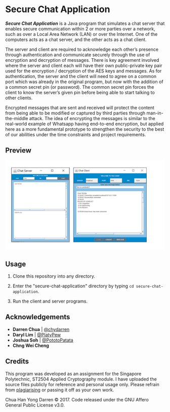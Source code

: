# Secure Chat Application

***Secure Chat Application*** is a Java program that simulates a chat server that enables secure communication within 2 or more parties over a network, such as over
a Local Area Network (LAN) or over the Internet. One of the computers acts as a chat server, and the other acts as a chat client.

The server and client are required to acknowledge each other’s presence through authentication and communicate securely through the use of 
encryption and decryption of messages. There is key agreement involved where the server and client each will have their own public-private key pair used  for the encryption / decryption of the AES  keys and messages. As for authentication, the 
server and the client will need to agree on a common port which was already in the original program, but now with the addition of a common 
secret pin (or password). The common secret pin forces the client to know the server’s given pin before being able to start talking to 
other clients. 

Encrypted messages that are sent and received will protect the content from being able to be modified or captured by third parties through 
man-in-the-middle attack. The idea of encrypting the messages is similar to the real-world example of Whatsapp having 
end-to-end encryption, but applied here as a more fundamental prototype to strengthen the security to the best of our abilities under the 
time constraints and project requirements. 

## Preview

<img src="preview.jpg" width="700">

## Usage

1. Clone this repository into any directory. 

2. Enter the "secure-chat-application" directory by typing `cd secure-chat-application`.

3. Run the client and server programs.

## Acknowledgements

- **Darren Chua** | [@chydarren](https://github.com/chydarren)
- **Daryl Lim** | [@PlatyPew](https://github.com/PlatyPew)
- **Joshua Soh** | [@PototoPatata](https://github.com/PototoPatata)
- **Chng Wei Cheng**

## Credits

This program was developed as an assignment for the Singapore Polytechnic, ST2504 Applied Cryptography module. I have uploaded the source files publicly for reference and personal usage only. Please refrain from [plagiarising](https://www.sp.edu.sg/sp/student-services/ssc-overview/student-handbook/intellectual-property-copyright-and-plagiarism) or passing it off as your own work. 

Chua Han Yong Darren © 2017. Code released under the GNU Affero General Public License v3.0.

